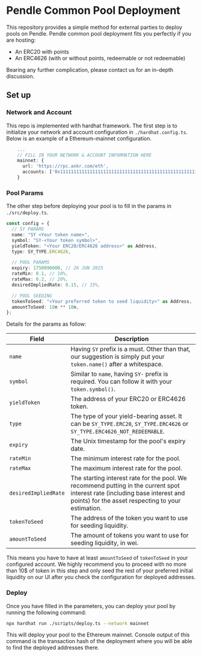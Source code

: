 # Pendle Common Pool Deployment

This repository provides a simple method for external parties to deploy pools on Pendle. Pendle common pool deployment fits you perfectly if you are hosting:

- An ERC20 with points
- An ERC4626 (with or without points, redeemable or not redeemable)

Bearing any further complication, please contact us for an in-depth discussion.

## Set up

### Network and Account

This repo is implemented with hardhat framework. The first step is to initialize your network and account configuration in `./hardhat.config.ts`. Below is an example of a Ethereum-mainnet configuration.

```ts
    ...
    // FILL IN YOUR NETWORK & ACCOUNT INFORMATION HERE
    mainnet: {
      url: 'https://rpc.ankr.com/eth',
      accounts: ['0x1111111111111111111111111111111111111111111111111111111111111111'],
    }
```

### Pool Params 

The other step before deploying your pool is to fill in the params in `./src/deploy.ts`.

```ts
const config = {
  // SY PARAMS
  name: "SY <Your token name>",
  symbol: "SY-<Your token symbol>",
  yieldToken: "<Your ERC20/ERC4626 address>" as Address,
  type: SY_TYPE.ERC4626,

  // POOL PARAMS
  expiry: 1750896000, // 26 JUN 2025
  rateMin: 0.1, // 10%,
  rateMax: 0.2, // 20%,
  desiredImpliedRate: 0.15, // 15%,

  // POOL SEEDING
  tokenToSeed: "<Your preferred token to seed liquidity>" as Address,
  amountToSeed: 10n ** 18n,
};
```

Details for the params as follow:

| Field                | Description                                                                                                  |
|----------------------|--------------------------------------------------------------------------------------------------------------|
| `name`               | Having `SY` prefix is a must. Other than that, our suggestion is simply put your `token.name()` after a whitespace. |
| `symbol`             | Similar to `name`, having `SY-` prefix is required. You can follow it with your `token.symbol()`.             |
| `yieldToken`         | The address of your ERC20 or ERC4626 token.                                                                  |
| `type`               | The type of your yield-bearing asset. It can be `SY_TYPE.ERC20`, `SY_TYPE.ERC4626` or `SY_TYPE.ERC4626_NOT_REDEEMABLE`. |
| `expiry`             | The Unix timestamp for the pool's expiry date.                                                               |
| `rateMin`            | The minimum interest rate for the pool.                                                                      |
| `rateMax`            | The maximum interest rate for the pool.                                                                      |
| `desiredImpliedRate` | The starting interest rate for the pool. We recommend putting in the current spot interest rate (including base interest and points) for the asset respecting to your estimation. |
| `tokenToSeed`        | The address of the token you want to use for seeding liquidity.                                               |
| `amountToSeed`       | The amount of tokens you want to use for seeding liquidity, in wei.                                          |

This means you have to have at least `amountToSeed` of `tokenToSeed` in your configured account. We highly recommend you to proceed with no more than $10\$$ of token in this step and only seed the rest of your preferred initial liquidity on our UI after you check the configuration for deployed addresses.

### Deploy

Once you have filled in the parameters, you can deploy your pool by running the following command:

```bash
npx hardhat run ./scripts/deploy.ts --network mainnet
```

This will deploy your pool to the Ethereum mainnet. Console output of this command is the transaction hash of the deployment where you will be able to find the deployed addresses there.